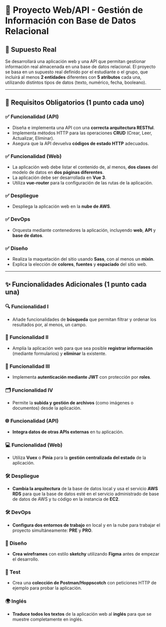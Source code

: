 # 📘 Proyecto Web/API - Gestión de Información con Base de Datos Relacional

## 🧠 Supuesto Real
Se desarrollará una aplicación web y una API que permitan gestionar información real almacenada en una base de datos relacional. El proyecto se basa en un supuesto real definido por el estudiante o el grupo, que incluirá al menos **2 entidades** diferentes con **5 atributos** cada una, utilizando distintos tipos de datos (texto, numérico, fecha, booleano).

---

## 📌 Requisitos Obligatorios (1 punto cada uno)

### ✅ Funcionalidad (API)
- Diseña e implementa una API con una **correcta arquitectura RESTful**.
- Implementa métodos HTTP para las operaciones **CRUD** (Crear, Leer, Actualizar, Eliminar).
- Asegura que la API devuelva **códigos de estado HTTP** adecuados.

### ✅ Funcionalidad (Web)
- La aplicación web debe listar el contenido de, al menos, **dos clases** del modelo de datos en **dos páginas diferentes**.
- La aplicación debe ser desarrollada en **Vue 3**.
- Utiliza **vue-router** para la configuración de las rutas de la aplicación.

### ✅ Despliegue
- Despliega la aplicación web en la **nube de AWS**.

### ✅ DevOps
- Orquesta mediante contenedores la aplicación, incluyendo **web**, **API** y **base de datos**.

### ✅ Diseño
- Realiza la maquetación del sitio usando **Sass**, con al menos un **mixin**.
- Explica la elección de **colores**, **fuentes** y **espaciado** del sitio web.

---

## ✨ Funcionalidades Adicionales (1 punto cada una)

### 🔍 Funcionalidad I
- Añade funcionalidades de **búsqueda** que permitan filtrar y ordenar los resultados por, al menos, un campo.

### 📝 Funcionalidad II
- Amplía la aplicación web para que sea posible **registrar información** (mediante formularios) y **eliminar** la existente.

### 🔐 Funcionalidad III
- Implementa **autenticación mediante JWT** con protección por **roles**.

### 🗂️ Funcionalidad IV
- Permite la **subida y gestión de archivos** (como imágenes o documentos) desde la aplicación.

### 🌐 Funcionalidad (API)
- **Integra datos de otras APIs externas** en tu aplicación.

### 💻 Funcionalidad (Web)
- Utiliza **Vuex** o **Pinia** para la **gestión centralizada del estado** de la aplicación.

### 🛠️ Despliegue
- **Cambia la arquitectura** de la base de datos local y usa el servicio **AWS RDS** para que la base de datos esté en el servicio administrado de base de datos de AWS y tu código en la instancia de **EC2**.

### 🛠️ DevOps
- **Configura dos entornos de trabajo** en local y en la nube para trabajar el proyecto simultáneamente: **PRE** y **PRO**.

### 🎨 Diseño
- **Crea wireframes** con estilo **sketchy** utilizando **Figma** antes de empezar el desarrollo.

### 🧪 Test
- Crea una **colección de Postman/Hoppscotch** con peticiones HTTP de ejemplo para probar la aplicación.

### 🌍 Inglés
- **Traduce todos los textos** de la aplicación web al **inglés** para que se muestre completamente en inglés.

